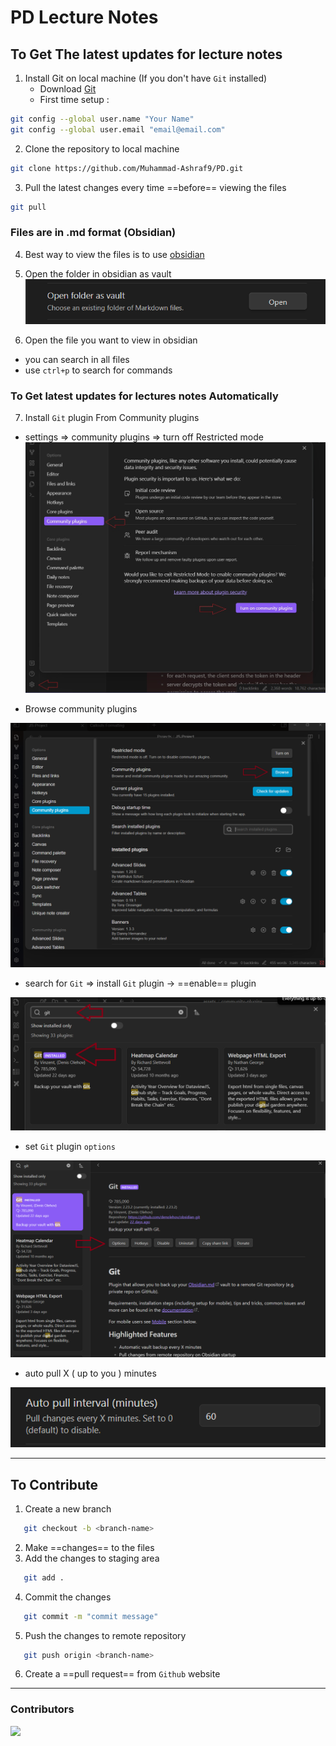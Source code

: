 # PD Lecture Notes

## To Get The latest updates for lecture notes

1. Install Git on local machine (If you don't have `Git` installed)
	- Download [Git](https://git-scm.com/downloads)
	- First time setup :

```bash
git config --global user.name "Your Name"
git config --global user.email "email@email.com"
```

2. Clone the repository to local machine

```bash
git clone https://github.com/Muhammad-Ashraf9/PD.git
```

3. Pull the latest changes every time ==before== viewing the files

```bash
git pull
```

### Files are in .md format (Obsidian)

4.  Best way to view the files is to use [obsidian](https://obsidian.md/)

5.  Open the folder in obsidian as vault
![Open folder as vault](assets/open-folder-as-vault.png)
6.  Open the file you want to view in obsidian

- you can search in all files
- use `ctrl+p` to search for commands

### To Get latest updates for lectures notes Automatically

7.  Install  `Git`  plugin From Community plugins

- settings => community plugins => turn off Restricted mode  
![](assets/steps-community-plugins.png)

- Browse  community plugins

![community plugins](assets/community-plugins.png)
- search for  `Git`  => install  `Git` plugin -> ==enable== plugin

![](assets/search-git.png)
- set `Git` plugin `options` 

![](assets/obsidian-git-options.png)
- auto pull X  ( up to you )  minutes

![auto-pull-interval](assets/auto-pull-interval.png)

---

## To Contribute

1.  Create a new branch

```bash
   git checkout -b <branch-name>
```

2. Make ==changes== to the files
3. Add the changes to staging area

```bash
   git add .
```

4. Commit the changes

```bash
   git commit -m "commit message"
```

5. Push the changes to remote repository

```bash
   git push origin <branch-name>
```

6. Create a ==pull request== from `Github` website

---
### Contributors

<a href="https://github.com/Muhammad-Ashraf9/PD/graphs/contributors">
  <img src="https://contrib.rocks/image?repo=Muhammad-Ashraf9/PD" />
</a>

